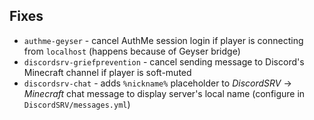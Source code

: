 ## Fixes
* `authme-geyser` - cancel AuthMe session login if player is connecting from `localhost` (happens because of Geyser bridge)
* `discordsrv-griefprevention` - cancel sending message to Discord's Minecraft channel if player is soft-muted
* `discordsrv-chat` - adds `%nickname%` placeholder to *DiscordSRV* -> *Minecraft* chat message to display server's local name (configure in `DiscordSRV/messages.yml`)